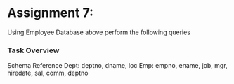 # Assignment 7:
Using Employee Database above perform the following queries

### Task Overview
Schema Reference
Dept: deptno, dname, loc
Emp: empno, ename, job, mgr, hiredate, sal, comm, deptno